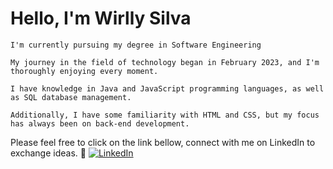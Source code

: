 # Hello, I'm Wirlly Silva

    I'm currently pursuing my degree in Software Engineering

    My journey in the field of technology began in February 2023, and I'm thoroughly enjoying every moment.

    I have knowledge in Java and JavaScript programming languages, as well as SQL database management.

    Additionally, I have some familiarity with HTML and CSS, but my focus has always been on back-end development.

Please feel free to click on the link bellow, connect with me on LinkedIn to exchange ideas. :rocket:
[![LinkedIn](https://img.shields.io/badge/LinkedIn-0077B5?style=for-the-badge&logo=linkedin&logoColor=fff)](https://www.linkedin.com/in/wirlly-pereira/) 
